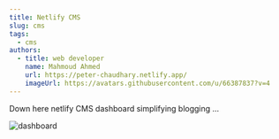 ```yaml
---
title: Netlify CMS
slug: cms
tags:
  - cms
authors:
  - title: web developer
    name: Mahmoud Ahmed
    url: https://peter-chaudhary.netlify.app/
    imageUrl: https://avatars.githubusercontent.com/u/66387837?v=4
---
```

Down here netlify CMS dashboard simplifying blogging ...



![dashboard](/img/screencapture-localhost-3000-admin-2022-09-04-14_19_43.png "netlify dashboard")